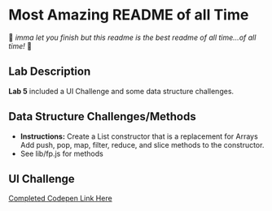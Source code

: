 # Most Amazing README of all Time
:crown: _imma let you finish but this readme is the best readme of all time...of all time!_ :crown:

## Lab Description
**Lab 5** included a UI Challenge and some data structure challenges.

## Data Structure Challenges/Methods
+ **Instructions:** Create a List constructor that is a replacement for Arrays
Add push, pop, map, filter, reduce, and slice methods to the constructor.
+ See lib/fp.js for methods

## UI Challenge
[Completed Codepen Link Here](https://codepen.io/mscharlock/pen/xLaybM)
